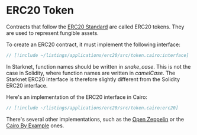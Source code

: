 # ERC20 Token

Contracts that follow the [ERC20 Standard](https://eips.ethereum.org/EIPS/eip-20) are called ERC20 tokens. They are used to represent fungible assets.

To create an ERC20 contract, it must implement the following interface:

```rust
// [!include ~/listings/applications/erc20/src/token.cairo:interface]
```

In Starknet, function names should be written in _snake_case_. This is not the case in Solidity, where function names are written in _camelCase_.
The Starknet ERC20 interface is therefore slightly different from the Solidity ERC20 interface.

Here's an implementation of the ERC20 interface in Cairo:

```rust
// [!include ~/listings/applications/erc20/src/token.cairo:erc20]
```

There's several other implementations, such as the [Open Zeppelin](https://docs.openzeppelin.com/contracts-cairo/0.7.0/erc20) or the [Cairo By Example](https://cairo-by-example.com/examples/erc20/) ones.
